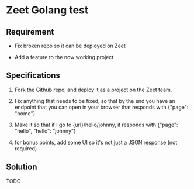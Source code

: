 # Zeet Golang test

  

## Requirement

- Fix broken repo so it can be deployed on Zeet

- Add a feature to the now working project

## Specifications

1.  Fork the Github repo, and deploy it as a project on the Zeet team.  
    
2.  Fix anything that needs to be fixed, so that by the end you have an endpoint that you can open in your browser that responds with {"page": "home"}  
    
3.  Make it so that if I go to {url}/hello/johnny, it responds with {"page": "hello", "hello": "johnny"}  
    
4.  for bonus points, add some UI so it's not just a JSON response (not required)

## Solution

TODO